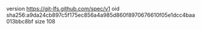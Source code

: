 version https://git-lfs.github.com/spec/v1
oid sha256:a9da24cb897c5f175ec856a4a985d860f8970676610f05e1dcc4baa013bbc8bf
size 108
